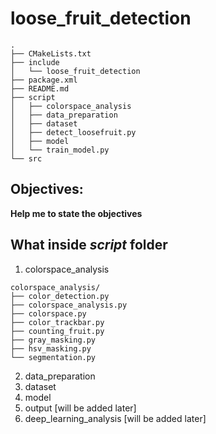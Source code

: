 # loose_fruit_detection

```
.
├── CMakeLists.txt
├── include
│   └── loose_fruit_detection
├── package.xml
├── README.md
├── script
│   ├── colorspace_analysis
│   ├── data_preparation
│   ├── dataset
│   ├── detect_loosefruit.py
│   ├── model
│   └── train_model.py
└── src
```

## Objectives:
**Help me to state the objectives**

## What inside *script* folder
1. colorspace_analysis

```
colorspace_analysis/
├── color_detection.py
├── colorspace_analysis.py
├── colorspace.py
├── color_trackbar.py
├── counting_fruit.py
├── gray_masking.py
├── hsv_masking.py
└── segmentation.py
```

2. data_preparation
3. dataset
4. model
5. output [will be added later]
6. deep_learning_analysis [will be added later]
